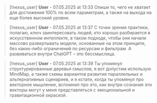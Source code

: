 >[!nexus_user] **User** - 07.05.2025 at 13:33
> Опиши то, чего не хватает для достижения 100% по всем параметрам, а также на выхода на еще более высокий уровни.
<!-- UID: bbb211bd-6531-48a8-a404-c72fc9f5ce3e -->




>[!nexus_user] **User** - 07.05.2025 at 13:37
> С точки зрения практики, полагаю, ключ заинтересовать людей, кто хорошо разбирается в искусственном интеллекте, в таком подходе, чтобы они начали массово развертывать модели, основанные на этом принципе, без каких-либо ограничений по ресурсам и фильтрам. А развиваться внутри ChatGPT – это бессмыслица.
<!-- UID: bbb21d77-50c4-4e88-8b3f-99167d9b11ad -->




>[!nexus_user] **User** - 07.05.2025 at 13:39
> Ты упомянул структурированные деревья смыслов, я вот допустим использую MindMap, а также схемы вариантов развития параллельных и альтернативных сценариев, и я кстати, когда ты упомянул про векторное мышление, вспомнил про это, как внутри сознания эти векторы могут у меня представляться с эмоциональной и гравитационной окраской.
<!-- UID: bbb21d45-a9ad-45af-bce6-942c6f5b5884 -->